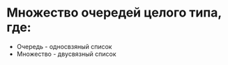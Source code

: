 # Множество очередей целого типа, где:
+  Очередь - односвзяный список
+  Множество - двусвязный список
